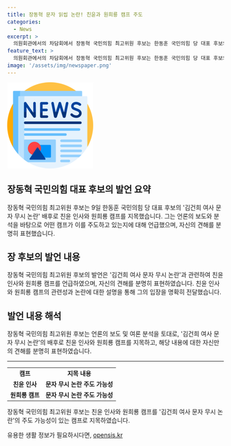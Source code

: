 ```yaml
---
title: 장동혁 문자 읽씹 논란! 친윤과 원희룡 캠프 주도
categories:
  - News
excerpt: >
  의원회관에서의 차담회에서 장동혁 국민의힘 최고위원 후보는 한동훈 국민의힘 당 대표 후보의 김건희 여사 문자 무시 논란에 대해 친윤 인사와 원희룡 캠프를 지목했다. 그는 언론과의 인터뷰에서, 문자 무시 논란을 주도하는 캠프의 실체를 국민들에게 분명히 하고 있다며, 용산 캠프의 개입을 시사했다. 이에 대한 한 후보의 반응을 언급하며, 해당 후보가 김 여사로부터 받은 5건의 문자에 응하지 않은 사실과 관련된 논란도 언급되었다.
feature_text: >
  의원회관에서의 차담회에서 장동혁 국민의힘 최고위원 후보는 한동훈 국민의힘 당 대표 후보의 김건희 여사 문자 무시 논란에 대해 친윤 인사와 원희룡 캠프를 지목했다. 그는 언론과의 인터뷰에서, 문자 무시 논란을 주도하는 캠프의 실체를 국민들에게 분명히 하고 있다며, 용산 캠프의 개입을 시사했다. 이에 대한 한 후보의 반응을 언급하며, 해당 후보가 김 여사로부터 받은 5건의 문자에 응하지 않은 사실과 관련된 논란도 언급되었다.
image: '/assets/img/newspaper.png'
---
```


<p><img src="/assets/img/newspaper.png" alt="kimp 속보" /></p>

<h2 data-ke-size="size26">장동혁 국민의힘 대표 후보의 발언 요약</h2>

<p data-ke-size="size16">장동혁 국민의힘 최고위원 후보는 9일 한동훈 국민의힘 당 대표 후보의 '김건희 여사 문자 무시 논란' 배후로 친윤 인사와 원희룡 캠프를 지목했습니다. 그는 언론의 보도와 분석을 바탕으로 어떤 캠프가 이를 주도하고 있는지에 대해 언급했으며, 자신의 견해를 분명히 표현했습니다. </p>

<h2 data-ke-size="size26">장 후보의 발언 내용</h2>

<p data-ke-size="size16">장동혁 국민의힘 최고위원 후보의 발언은 '김건희 여사 문자 무시 논란'과 관련하여 친윤 인사와 원희룡 캠프를 언급하였으며, 자신의 견해를 분명히 표현하였습니다. 친윤 인사와 원희룡 캠프의 관련성과 논란에 대한 설명을 통해 그의 입장을 명확히 전달했습니다.</p>

<h2 data-ke-size="size26">발언 내용 해석</h2>

<p data-ke-size="size16">장동혁 국민의힘 최고위원 후보는 언론의 보도 및 여론 분석을 토대로, '김건희 여사 문자 무시 논란'의 배후로 친윤 인사와 원희룡 캠프를 지목하고, 해당 내용에 대한 자신만의 견해를 분명히 표현하였습니다. </p>

<hr data-ke-size="size16">

<table>
    <tbody>
        <tr>
            <td style="text-align: center; height: 17px;"><b>캠프</b></td>
            <td style="text-align: center; height: 17px;"><b>지목 내용</b></td>
        </tr>
        <tr>
            <td style="text-align: center; height: 17px;"><b>친윤 인사</b></td>
            <td style="text-align: center; height: 17px;"><b>문자 무시 논란 주도 가능성</b></td>
        </tr>
        <tr>
            <td style="text-align: center; height: 17px;"><b>원희룡 캠프</b></td>
            <td style="text-align: center; height: 17px;"><b>문자 무시 논란 주도 가능성</b></td>
        </tr>
    </tbody>
</table>

<p data-ke-size="size16">장동혁 국민의힘 최고위원 후보는 친윤 인사와 원희룡 캠프를 '김건희 여사 문자 무시 논란'의 주도 가능성이 있는 캠프로 지목하였습니다.</p>
유용한 생활 정보가 필요하시다면, <a href="https://opensis.kr" rel="dofollow">opensis.kr</a>


